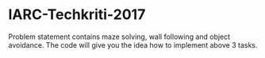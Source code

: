 # IARC-Techkriti-2017
Problem statement contains maze solving, wall following and object avoidance. The code will give you the idea how to implement above 3 tasks. 
